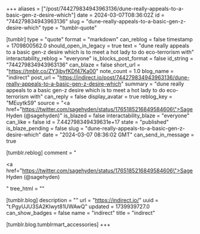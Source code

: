 +++
aliases = ["/post/744279834943963136/dune-really-appeals-to-a-basic-gen-z-desire-which"]
date = 2024-03-07T08:36:02Z
id = "744279834943963136"
slug = "dune-really-appeals-to-a-basic-gen-z-desire-which"
type = "tumblr-quote"

[tumblr]
type = "quote"
format = "markdown"
can_reblog = false
timestamp = 1709800562.0
should_open_in_legacy = true
text = "dune really appeals to a basic gen-z desire which is to meet a hot lady to do eco-terrorism with"
interactability_reblog = "everyone"
is_blocks_post_format = false
id_string = "744279834943963136"
can_blaze = false
short_url = "https://tmblr.co/ZY3jbyfKDf47Ka00"
note_count = 1.0
blog_name = "indirect"
post_url = "https://indirect.io/post/744279834943963136/dune-really-appeals-to-a-basic-gen-z-desire-which"
summary = "dune really appeals to a basic gen-z desire which is to meet a hot lady to do eco-terrorism with"
can_reply = false
display_avatar = true
reblog_key = "MEuytkS9"
source = "<a href=\"https://twitter.com/sagehyden/status/1765185216849584606\">Sage Hyden (@sagehyden)</a>"
is_blazed = false
interactability_blaze = "everyone"
can_like = false
id = 7.442798349439631e+17
state = "published"
is_blaze_pending = false
slug = "dune-really-appeals-to-a-basic-gen-z-desire-which"
date = "2024-03-07 08:36:02 GMT"
can_send_in_message = true

[tumblr.reblog]
comment = "<p><a href=\"https://twitter.com/sagehyden/status/1765185216849584606\">Sage Hyden (@sagehyden)</a></p>"
tree_html = ""

[tumblr.blog]
description = ""
url = "https://indirect.io/"
uuid = "t:PgyUJU3SA2Klwyt81UWAwQ"
updated = 1739939727.0
can_show_badges = false
name = "indirect"
title = "indirect"

[tumblr.blog.tumblrmart_accessories]
+++

